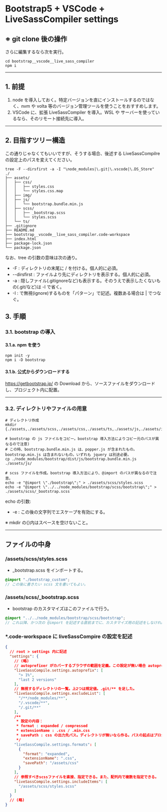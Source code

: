 # Bootstrap5 + VSCode + LiveSassCompiler settings

## ※ git clone 後の操作

さらに編集するなら次を実行。

```shell
cd bootstrap__vscode__live_sass_compiler
npm i
```

---

## 1. 前提

1. node を導入しておく。特定バージョンを直にインストールするのではなく、nvm や volta 等のバージョン管理ツールを使うことをおすすめします。
1. VSCode に、拡張 LiveSassCompiler を導入。WSL や サーバーを使っているなら、そのリモート接続先に導入。

---

## 2. 目指すツリー構造

この通りじゃなくてもいいですが、そうする場合、後述する LiveSassCompilre の設定上のパスを変えてください。

```shell
tree -F --dirsfirst -a -I "\node_modules|\.git|\.vscode|\.DS_Store"
./
├── assets/
│   ├── css/
│   │   ├── styles.css
│   │   └── styles.css.map
│   ├── img/
│   ├── js/
│   │   └── bootstrap.bundle.min.js
│   ├── scss/
│   │   ├── _bootstrap.scss
│   │   └── styles.scss
│   └── ts/
├── .gitignore
├── README.md
├── bootstrap__vscode__live_sass_compiler.code-workspace
├── index.html
├── package-lock.json
└── package.json
```

なお、tree の引数の意味は次の通り。
- -F : ディレクトリの末尾に / を付ける。個人的に必須。
- --dirsfirst : ファイルより先にディレクトリを表示する。個人的に必須。
- -a : 隠しファイル(.gitignoreなど)も表示する。そのうえで表示したくないもの(.git/など)は -I で省く。
- -I : で無視(ignore)するものを「パターン」で記述。複数ある場合は | でつなぐ。

## 3. 手順

### 3.1. bootstrap の導入

#### 3.1.a. npm を使う

```shell
npm init -y
npm i -D bootstrap
```

#### 3.1.b. 公式からダウンロードする

<https://getbootstrap.jp/> の Download から、ソースファイルをダウンロードし、プロジェクト内に配置。

---

### 3.2. ディレクトリやファイルの用意

```shell
# ディレクトリ作成
mkdir {./assets,./assets/scss,./assets/css,./assets/ts,./assets/js,./assets/img}

# bootstrap の js ファイルをコピー。bootstrap 導入方法によりコピー元のパスが異なるので注意)
# この時、bootstrap.bundle.min.js は、popper.js が含まれたもの。bootstrap.min.js は含まれないもの。いずれも jquery は別途必要。
cp ./node_modules/bootstrap/dist/js/bootstrap.bundle.min.js ./assets/js/

# scss ファイルを作成。bootstrap 導入方法により、@import のパスが異なるので注意。
echo -e "@import \"./bootstrap\";" > ./assets/scss/styles.scss
echo -e "@import \"../../node_modules/bootstrap/scss/bootstrap\";" > ./assets/scss/_bootstrap.scss
```

echo の引数:
- -e : この後の文字列でエスケープを有効にする。

※ mkdir の{}内はスペースを空けないこと。

---

## ファイルの中身

### /assets/scss/styles.scss

- _bootstrap.scss をインポートする。

```scss
@import "./bootstrap_custom";
// この後に書きたい scss 文を書いてもよい。
```

### /assets/scss/_bootstrap.scss

- bootstrap のカスタマイズはこのファイルで行う。

```scss
@import "../../node_modules/bootstrap/scss/bootstrap";
// これ以降、かつ次の @import を記述する直前までに、カスタマイズ用の記述をしなければならない。
```

### *.code-workspace に liveSassCompire の設定を記述

```json
{
  // root > settings 内に記述
  "settings": {
    // (略)
    // autoprefixer がカバーするブラウザの範囲を定義。この設定が無い場合 autoprefixer は機能しない。
    "liveSassCompile.settings.autoprefix": [
      "> 1%",
      "last 2 versions"
    ],
    // 無視するディレクトリの一覧。上2つは規定値。.git/** を足した。
    "liveSassCompile.settings.excludeList": [
      "/**/node_modules/**",
      "/.vscode/**",
      "/.git/**"
    ],
    /**
     * 設定の内容：
     * format : expanded / compressed
     * extensionName : .css / .min.css
     * savePath : css の出力先パス。ディレクトリが無いなら作る。パスの起点はプロジェクトルート。
     */
    "liveSassCompile.settings.formats": [
      {
        "format": "expanded",
        "extensionName": ".css",
        "savePath": "/assets/css"
      }
    ],
    // 参照すべきscssファイルを直接、指定できる。また、配列内で複数を指定できる。
    "liveSassCompile.settings.includeItems": [
      "/assets/scss/styles.scss"
    ]
  }
  // (略)
}

```
